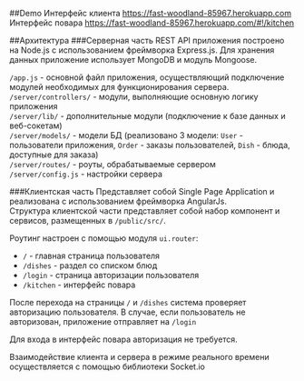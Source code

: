 ##Demo
Интерфейс клиента https://fast-woodland-85967.herokuapp.com   
Интерфейс повара https://fast-woodland-85967.herokuapp.com/#!/kitchen  
 
##Архитектура
###Серверная часть
REST API приложения построено на Node.js с использованием фреймворка Express.js. Для хранения данных приложение 
использует MongoDB и модуль Mongoose.       

```/app.js``` - основной файл приложения, осуществляющий подключение модулей необходимых для функционирования 
сервера.    
```/server/controllers/``` - модули, выполняющие основную логику приложения   
```/server/lib/``` - дополнительные модули (подключение к базе данных и веб-сокетам)     
```/server/models/``` - модели БД (реализовано 3 модели: ```User``` - пользователи приложения, ```Order``` - заказы 
пользователей, ```Dish``` - блюда, доступные для заказа)   
```/server/routes/``` - роуты, обрабатываемые сервером   
```/server/config.js``` - настройки сервера   

###Клиентская часть
Представляет собой Single Page Application и реализована с использованием фреймворка AngularJs.   
Структура клиентской части представляет собой набор компонент и сервисов, размещенных в ```/public/src/```.   

Роутинг настроен с помощью модуля ```ui.router```:
- ```/``` - главная страница пользователя
- ```/dishes``` - раздел со списком блюд
- ```/login``` - страница авторизации пользователя
- ```/kitchen``` - интерфейс повара

После перехода на страницы ```/``` и ```/dishes``` система проверяет авторизацию пользователя. В случае, если 
пользователь не авторизован, приложение отправляет на ```/login```

Для входа в интерфейс повара авторизация не требуется.   

Взаимодействие клиента и сервера в режиме реального времени осуществляется с помощью библиотеки Socket.io 